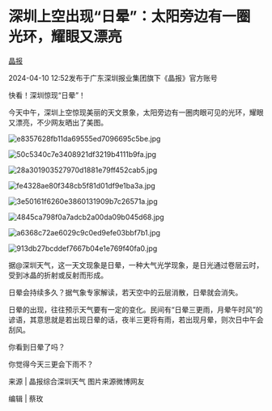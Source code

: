 # 深圳上空出现“日晕”：太阳旁边有一圈光环，耀眼又漂亮

[](https://news.qq.com/omn/author/8QMW13tb740avT0%3D)

[晶报](https://news.qq.com/omn/author/8QMW13tb740avT0%3D)

2024-04-10 12:52发布于广东深圳报业集团旗下《晶报》官方账号

快看！深圳惊现“日晕”！

今天中午，深圳上空惊现美丽的天文景象，太阳旁边有一圈肉眼可见的光环，耀眼又漂亮，不少网友晒出了美图。

![e8357628fb11da69555ed7096695c5be.jpg](https://raw.githubusercontent.com/qqhsx/qqnews_image/main/2024/04/10/深圳上空出现“日晕”：太阳旁边有一圈光环，耀眼又漂亮/e8357628fb11da69555ed7096695c5be.jpg)

![50c5340c7e3408921df3219b4111b9fa.jpg](https://raw.githubusercontent.com/qqhsx/qqnews_image/main/2024/04/10/深圳上空出现“日晕”：太阳旁边有一圈光环，耀眼又漂亮/50c5340c7e3408921df3219b4111b9fa.jpg)

![28a301903527970d1881e79ff452cab5.jpg](https://raw.githubusercontent.com/qqhsx/qqnews_image/main/2024/04/10/深圳上空出现“日晕”：太阳旁边有一圈光环，耀眼又漂亮/28a301903527970d1881e79ff452cab5.jpg)

![fe4328ae80f348cb5f81d01df9e1ba3a.jpg](https://raw.githubusercontent.com/qqhsx/qqnews_image/main/2024/04/10/深圳上空出现“日晕”：太阳旁边有一圈光环，耀眼又漂亮/fe4328ae80f348cb5f81d01df9e1ba3a.jpg)

![3e50161f6260e3860131909b7c26571a.jpg](https://raw.githubusercontent.com/qqhsx/qqnews_image/main/2024/04/10/深圳上空出现“日晕”：太阳旁边有一圈光环，耀眼又漂亮/3e50161f6260e3860131909b7c26571a.jpg)

![4845ca798f0a7adcb2a00da09b045d68.jpg](https://raw.githubusercontent.com/qqhsx/qqnews_image/main/2024/04/10/深圳上空出现“日晕”：太阳旁边有一圈光环，耀眼又漂亮/4845ca798f0a7adcb2a00da09b045d68.jpg)

![a6368c72ae6029c9c0ed9efe03bbf7b1.jpg](https://raw.githubusercontent.com/qqhsx/qqnews_image/main/2024/04/10/深圳上空出现“日晕”：太阳旁边有一圈光环，耀眼又漂亮/a6368c72ae6029c9c0ed9efe03bbf7b1.jpg)

![913db27bcddef7667b04e1e769f40fa0.jpg](https://raw.githubusercontent.com/qqhsx/qqnews_image/main/2024/04/10/深圳上空出现“日晕”：太阳旁边有一圈光环，耀眼又漂亮/913db27bcddef7667b04e1e769f40fa0.jpg)

据@深圳天气，这一天文现象是日晕，一种大气光学现象，是日光通过卷层云时，受到冰晶的折射或反射而形成。

日晕会持续多久？据气象专家解读，若天空中的云层消散，日晕就会消失。

日晕的出现，往往预示天气要有一定的变化。民间有“日晕三更雨，月晕午时风”的谚语，其意思就是若出现日晕的话，夜半三更将有雨，若出现月晕，则次日中午会刮风。

你看到日晕了吗？

你觉得今天三更会下雨不？

来源 | 晶报综合深圳天气 图片来源微博网友

编辑 | 蔡玫

